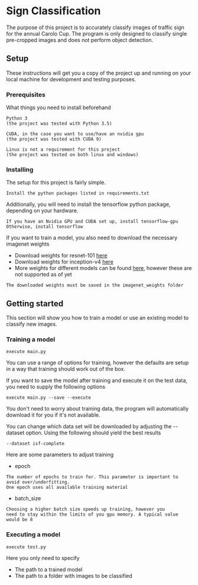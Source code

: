 # Sign Classification

The purpose of this project is to accurately classify images of traffic sign for the annual Carolo Cup.
The program is only designed to classify single pre-cropped images and does not perform object detection. 

## Setup

These instructions will get you a copy of the project up and running on your local machine for development and testing purposes. 
### Prerequisites

What things you need to install beforehand

```
Python 3
(the project was tested with Python 3.5)
```

```
CUDA, in the case you want to use/have an nvidia gpu
(the project was tested with CUDA 9)
```

```
Linux is not a requirement for this project
(the project was tested on both linux and windows)
```

### Installing

The setup for this project is fairly simple.

```
Install the python packages listed in requirements.txt
```

Additionally, you will need to install the tensorflow python package, depending on your hardware.
```
If you have an Nvidia GPU and CUDA set up, install tensorflow-gpu
Otherwise, install tensorflow
```

If you want to train a model, you also need to download the necessary imagenet weights

* Download weights for resnet-101 [here](https://drive.google.com/file/d/0Byy2AcGyEVxfTmRRVmpGWDczaXM/view)
* Download weights for inception-v4 [here](https://github.com/kentsommer/keras-inceptionV4/releases/download/2.0/inception-v4_weights_tf_dim_ordering_tf_kernels.h5)
* More weights for different models can be found [here](https://github.com/flyyufelix/cnn_finetune#imagenet-pretrained-models), however these are not supported as of yet
```
The downloaded weights must be saved in the imagenet_weights folder
```

## Getting started

This section will show you how to train a model or use an existing model to classify new images.

### Training a model

```
execute main.py
```

You can use a range of options for training, however the defaults are setup in a way that training should work out of the box.

If you want to save the model after training and execute it on the test data, you need to supply the following options

```
execute main.py --save --execute
```


You don't need to worry about training data, the program 
will automatically download it for you if it's not available.

You can change which data set will be downloaded by adjusting the --dataset option.
Using the following should yield the best results

```
--dataset isf-complete
```

Here are some parameters to adjust training

* epoch
```
The number of epochs to train for. This parameter is important to avoid over/underfitting.
One epoch uses all available training material
```

* batch_size

```
Choosing a higher batch size speeds up training, however you
need to stay within the limits of you gpu memory. A typical value would be 8
```

### Executing a model

```
execute test.py
```

Here you only need to specify 
* The path to a trained model
* The path to a folder with images to be classified 